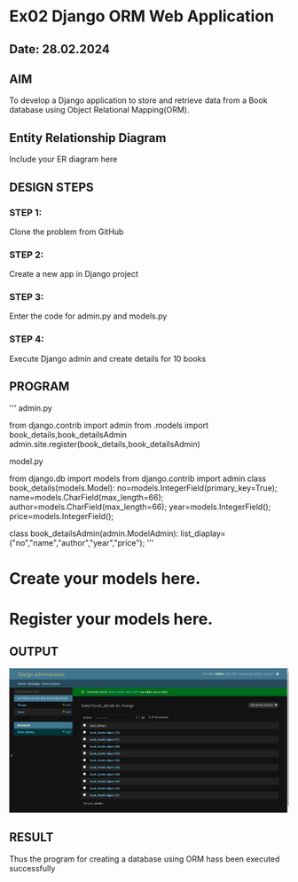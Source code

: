 # Ex02 Django ORM Web Application
## Date: 28.02.2024

## AIM
To develop a Django application to store and retrieve data from a Book database using Object Relational Mapping(ORM).

## Entity Relationship Diagram

Include your ER diagram here

## DESIGN STEPS

### STEP 1:
Clone the problem from GitHub

### STEP 2:
Create a new app in Django project

### STEP 3:
Enter the code for admin.py and models.py

### STEP 4:
Execute Django admin and create details for 10 books

## PROGRAM

'''
admin.py 

from django.contrib import admin
from .models import book_details,book_detailsAdmin
admin.site.register(book_details,book_detailsAdmin)

model.py

from django.db import models
from django.contrib import admin
class book_details(models.Model):
    no=models.IntegerField(primary_key=True);
    name=models.CharField(max_length=66);
    author=models.CharField(max_length=66);
    year=models.IntegerField();
    price=models.IntegerField();

class book_detailsAdmin(admin.ModelAdmin):
    list_diaplay=("no","name","author","year","price");
'''
# Create your models here.

# Register your models here.


## OUTPUT

![alt text](<Screenshot 2024-03-07 201014.png>)


## RESULT
Thus the program for creating a database using ORM hass been executed successfully
